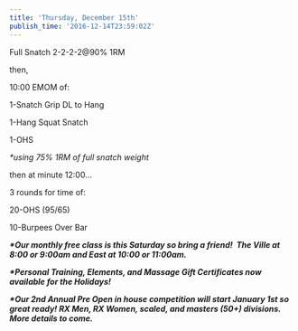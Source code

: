 ```yaml
---
title: 'Thursday, December 15th'
publish_time: '2016-12-14T23:59:02Z'
---
```


Full Snatch 2-2-2-2\@90% 1RM

then,

10:00 EMOM of:

1-Snatch Grip DL to Hang

1-Hang Squat Snatch

1-OHS

*\*using 75% 1RM of full snatch weight*

then at minute 12:00...

3 rounds for time of:

20-OHS (95/65)

10-Burpees Over Bar

***\*Our monthly free class is this Saturday so bring a friend!  The
Ville at 8:00 or 9:00am and East at 10:00 or 11:00am.***

***\*Personal Training, Elements, and Massage Gift Certificates now
available for the Holidays!***

***\*Our 2nd Annual Pre Open in house competition will start January 1st
so great ready! RX Men, RX Women, scaled, and masters (50+) divisions.
More details to come.***
